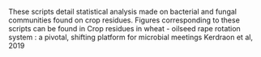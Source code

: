 These scripts detail statistical analysis made on bacterial and fungal communities found on crop residues.
Figures corresponding to these scripts can be found in
Crop residues in wheat - oilseed rape rotation system : a pivotal, shifting platform for microbial meetings
Kerdraon et al, 2019
